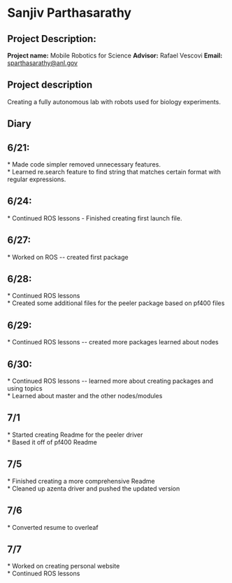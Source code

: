 <h1> Sanjiv Parthasarathy</h1>
<h2> Project Description: </h2>

**Project name:** Mobile Robotics for Science
**Advisor:** Rafael Vescovi
**Email:** sparthasarathy@anl.gov

## Project description

Creating a fully autonomous lab with robots used for biology experiments. 

<h2> Diary </h2>

<h2> 6/21: </h2>
* Made code simpler removed unnecessary features.<br>
* Learned re.search feature to find string that matches certain format with regular expressions.

<h2>6/24: </h2>
* Continued ROS lessons - Finished creating first launch file.

<h2>6/27: </h2>
* Worked on ROS -- created first package

<h2>6/28: </h2>
* Continued ROS lessons<br>
* Created some additional files for the peeler package based on pf400 files

<h2>6/29: </h2>
* Continued ROS lessons -- created more packages learned about nodes


<h2>6/30: </h2>
* Continued ROS lessons -- learned more about creating packages and using topics<br>
* Learned about master and the other nodes/modules

<h2>7/1 </h2>
* Started creating Readme for the peeler driver <br>
* Based it off of pf400 Readme

<h2> 7/5 </h2>
* Finished creating a more comprehensive Readme <br>
* Cleaned up azenta driver and pushed the updated version 

<h2> 7/6 </h2>
* Converted resume to overleaf <br>

<h2> 7/7 </h2>
* Worked on creating personal website <br>
* Continued ROS lessons
